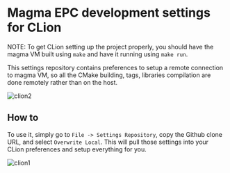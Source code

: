 # Magma EPC development settings for CLion

NOTE: To get CLion setting up the project properly, you should have the magma VM built using `make` and have it running using `make run`.

This settings repository contains preferences to setup a remote connection to magma VM, so all the CMake building, tags, libraries compilation are done remotely rather than on the host.

![clion2](https://github.com/ardzoht/clion-magma-settings/blob/master/images/clion-magma2.png)

## How to

To use it, simply go to `File -> Settings Repository`, copy the Github clone URL, and select `Overwrite Local`. This will pull those settings into your CLion preferences and setup everything for you.

![clion1](https://github.com/ardzoht/clion-magma-settings/blob/master/images/clion-magma1.png)
